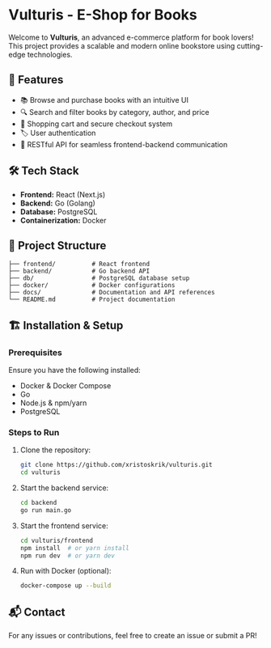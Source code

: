 # Vulturis - E-Shop for Books

Welcome to **Vulturis**, an advanced e-commerce platform for book lovers! This project provides a scalable and modern online bookstore using cutting-edge technologies.

## 🚀 Features
- 📚 Browse and purchase books with an intuitive UI
- 🔍 Search and filter books by category, author, and price
- 🛒 Shopping cart and secure checkout system
- 🏷️ User authentication 
- 🔄 RESTful API for seamless frontend-backend communication

## 🛠️ Tech Stack
- **Frontend:** React (Next.js)
- **Backend:** Go (Golang)
- **Database:** PostgreSQL
- **Containerization:** Docker

## 📂 Project Structure
```
├── frontend/          # React frontend
├── backend/           # Go backend API
├── db/                # PostgreSQL database setup
├── docker/            # Docker configurations
├── docs/              # Documentation and API references
└── README.md          # Project documentation
```

## 🏗️ Installation & Setup

### Prerequisites
Ensure you have the following installed:
- Docker & Docker Compose
- Go
- Node.js & npm/yarn
- PostgreSQL

### Steps to Run
1. Clone the repository:
   ```sh
   git clone https://github.com/xristoskrik/vulturis.git
   cd vulturis
   ```
2. Start the backend service:
   ```sh
   cd backend
   go run main.go
   ```
3. Start the frontend service:
   ```sh
   cd vulturis/frontend
   npm install  # or yarn install
   npm run dev  # or yarn dev
   ```
4. Run with Docker (optional):
   ```sh
   docker-compose up --build
   ```

## 📬 Contact
For any issues or contributions, feel free to create an issue or submit a PR!

